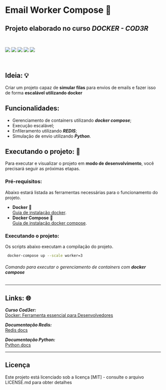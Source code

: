 # Email Worker Compose 🐳
## Projeto elaborado no curso ***DOCKER - COD3R***

<br>
<p float="left">
 <img src="https://img.shields.io/badge/Docker-2CA5E0?style=for-the-badge&logo=docker&logoColor=white">
 <img src="https://img.shields.io/badge/Nginx-009639?style=for-the-badge&logo=nginx&logoColor=white">
 <img src="https://img.shields.io/badge/PostgreSQL-316192?style=for-the-badge&logo=postgresql&logoColor=white">
 <img src="https://img.shields.io/badge/Python-FFD43B?style=for-the-badge&logo=python&logoColor=darkgreen">
 <img src="https://img.shields.io/badge/redis-%23DD0031.svg?&style=for-the-badge&logo=redis&logoColor=white">
</p>
<br>

## Ideia: 💡
Criar um projeto capaz de **simular filas** para envios de emails e fazer isso de forma **escalável utilizando docker**

## Funcionalidades:
- Gerenciamento de containers utilizando ***docker compose***;
- Execução escalável;
- Enfileramento utilizando ***REDIS***;
- Simulação de envio utilizando ***Python***.

## Executando o projeto: 🚀
Para executar e visualizar o projeto em **modo de desenvolvimento**, você precisará seguir as próximas etapas.

### Pré-requisitos:
Abaixo estará listada as ferramentas necessárias para o funcionamento do projeto.
- **Docker** 🐳<br>
  [Guia de instalação docker](https://docs.docker.com/get-docker/).
- **Docker Compose** 🐳<br>
  [Guia de instalação docker compose](https://docs.docker.com/compose/install/).
  
### Executando o projeto:
Os scripts abaixo executam a compilação do projeto.
  ```sh
   docker-compose up --scale worker=3
   ```
   ###### Comando para executar o gerenciamento de containers com **docker compose**

---
## Links: 🌐
***Curso Cod3er:***<br>
[<ins>Docker: Ferramenta essencial para Desenvolvedores</ins>](https://www.cod3r.com.br/courses/docker)

***Documentação Redis:***<br>
[<ins>Redis docs</ins>](https://redis.io/)

***Documentação Python:***<br>
[<ins>Python docs</ins>](https://www.python.org/)

---
## Licença
Este projeto está licenciado sob a licença [MIT] - consulte o arquivo LICENSE.md para obter detalhes
